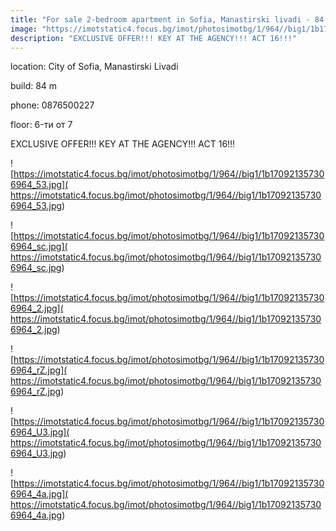 ```yaml
---
title: "For sale 2-bedroom apartment in Sofia, Manastirski livadi - 84 sq.m / 173000 EUR :: imot.bg Ad"
image: "https://imotstatic4.focus.bg/imot/photosimotbg/1/964//big1/1b170921357306964_J9.jpg"
description: "EXCLUSIVE OFFER!!! KEY AT THE AGENCY!!! ACT 16!!!"
---
```


location: City of Sofia, Manastirski Livadi

build: 84 m

phone: 0876500227

floor: 6-ти от 7

EXCLUSIVE OFFER!!! KEY AT THE AGENCY!!! ACT 16!!!


![https://imotstatic4.focus.bg/imot/photosimotbg/1/964//big1/1b170921357306964_53.jpg]( https://imotstatic4.focus.bg/imot/photosimotbg/1/964//big1/1b170921357306964_53.jpg)


![https://imotstatic4.focus.bg/imot/photosimotbg/1/964//big1/1b170921357306964_sc.jpg]( https://imotstatic4.focus.bg/imot/photosimotbg/1/964//big1/1b170921357306964_sc.jpg)


![https://imotstatic4.focus.bg/imot/photosimotbg/1/964//big1/1b170921357306964_2.jpg]( https://imotstatic4.focus.bg/imot/photosimotbg/1/964//big1/1b170921357306964_2.jpg)


![https://imotstatic4.focus.bg/imot/photosimotbg/1/964//big1/1b170921357306964_rZ.jpg]( https://imotstatic4.focus.bg/imot/photosimotbg/1/964//big1/1b170921357306964_rZ.jpg)


![https://imotstatic4.focus.bg/imot/photosimotbg/1/964//big1/1b170921357306964_U3.jpg]( https://imotstatic4.focus.bg/imot/photosimotbg/1/964//big1/1b170921357306964_U3.jpg)


![https://imotstatic4.focus.bg/imot/photosimotbg/1/964//big1/1b170921357306964_4a.jpg]( https://imotstatic4.focus.bg/imot/photosimotbg/1/964//big1/1b170921357306964_4a.jpg)


